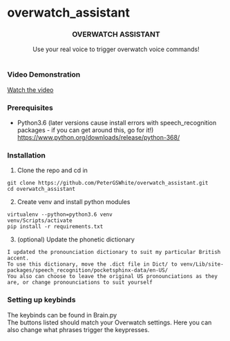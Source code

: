 # overwatch_assistant

<h3 align="center">OVERWATCH ASSISTANT</h3>

  <p align="center">
    Use your real voice to trigger overwatch voice commands!<br>
    <br/>
  </p>
  
### Video Demonstration

[Watch the video](https://i9.ytimg.com/vi_webp/XRAZusHod-M/mqdefault.webp?time=1611098100000&sqp=CPTPnYAG&rs=AOn4CLD7QVWY86rvPSh7FE2ZLZECB56tkw)

### Prerequisites

* Python3.6 (later versions cause install errors with speech_recognition packages - if you can get around this, go for it!)<br>
https://www.python.org/downloads/release/python-368/

### Installation

1. Clone the repo and cd in
```
git clone https://github.com/PeterGSWhite/overwatch_assistant.git
cd overwatch_assistant
```

2. Create venv and install python modules
```
virtualenv --python=python3.6 venv
venv/Scripts/activate
pip install -r requirements.txt
```

3. (optional) Update the phonetic dictionary <br>
```
I updated the pronounciation dictionary to suit my particular British accent.
To use this dictionary, move the .dict file in Dict/ to venv/Lib/site-packages/speech_recognition/pocketsphinx-data/en-US/
You also can choose to leave the original US pronounciations as they are, or change pronounciations to suit yourself
```

### Setting up keybinds
The keybinds can be found in Brain.py<br>
The buttons listed should match your Overwatch settings. Here you can also change what phrases trigger the keypresses.
